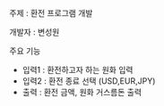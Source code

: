 주제 : 환전 프로그램 개발

개발자 : 변성원

주요 기능
- 입력1 : 환전하고자 하는 원화 입력
- 입력2 : 환전 종료 선택 (USD,EUR,JPY)
- 출력 : 환전 금액, 원화 거스름돈 출력